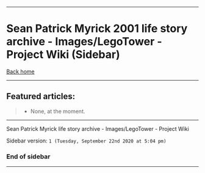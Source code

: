 
***

# Sean Patrick Myrick 2001 life story archive - Images/LegoTower - Project Wiki (Sidebar)

[Back home](https://github.com/seanpm2001/SeansLifeArchive_Images_LegoTower/wiki/)

***

## Featured articles:

> * None, at the moment.

***

Sean Patrick Myrick life story archive - Images/LegoTower - Project Wiki

Sidebar version: `1 (Tuesday, September 22nd 2020 at 5:04 pm)`

### End of sidebar

***
